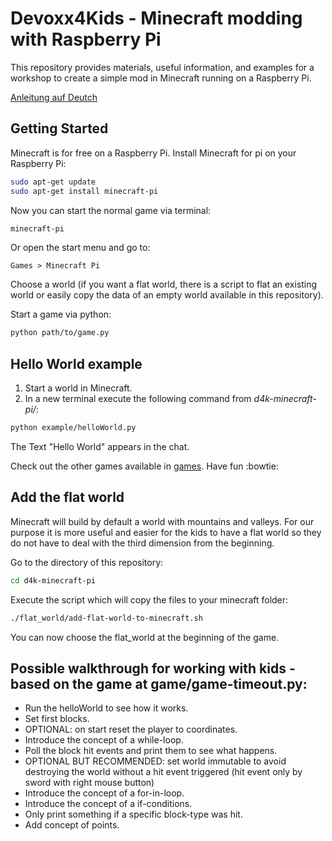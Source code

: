 # Devoxx4Kids - Minecraft modding with Raspberry Pi
This repository provides materials, useful information, and examples for a workshop to create a simple mod in
Minecraft running on a Raspberry Pi.


[Anleitung auf Deutch](README_DE.md)


## Getting Started
Minecraft is for free on a Raspberry Pi.
Install Minecraft for pi on your Raspberry Pi:
```sh
sudo apt-get update
sudo apt-get install minecraft-pi
```
Now you can start the normal game via terminal:
```sh
minecraft-pi
```
Or open the start menu and go to:
```
Games > Minecraft Pi
```
Choose a world (if you want a flat world, there is a script to flat an existing world or easily copy the data
of an empty world available in this repository).

Start a game via python:
```sh
python path/to/game.py
```

## Hello World example

1. Start a world in Minecraft.
2. In a new terminal execute the following command from _d4k-minecraft-pi/_:
```sh
python example/helloWorld.py
```
The Text "Hello World" appears in the chat.

Check out the other games available in [games](games). Have fun :bowtie:


## Add the flat world

Minecraft will build by default a world with mountains and valleys.
For our purpose it is more useful and easier for the kids to have a flat world so they do not have to deal
with the third dimension from the beginning.

Go to the directory of this repository:
```sh
cd d4k-minecraft-pi
```
Execute the script which will copy the files to your minecraft folder:
```sh
./flat_world/add-flat-world-to-minecraft.sh
```
You can now choose the flat_world at the beginning of the game.

## Possible walkthrough for working with kids - based on the game at game/game-timeout.py:
* Run the helloWorld to see how it works.
* Set first blocks.
* OPTIONAL: on start reset the player to coordinates.
* Introduce the concept of a while-loop.
* Poll the block hit events and print them to see what happens.
* OPTIONAL BUT RECOMMENDED: set world immutable to avoid destroying the world without a hit event triggered
(hit event only by sword with right mouse button)
* Introduce the concept of a for-in-loop.
* Introduce the concept of a if-conditions.
* Only print something if a specific block-type was hit.
* Add concept of points.
